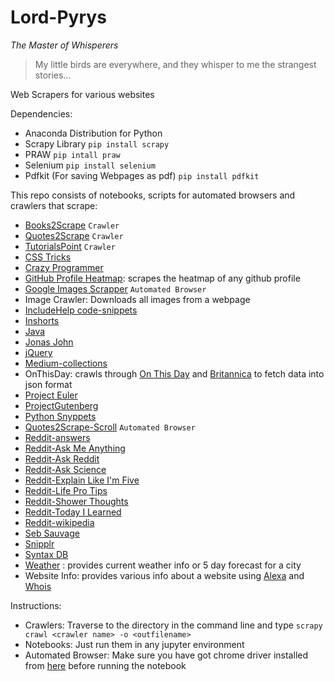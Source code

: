 # Lord-Pyrys

_The Master of Whisperers_

> My little birds are everywhere, and they whisper to me the strangest stories...

Web Scrapers for various websites

Dependencies:
* Anaconda Distribution for Python
* Scrapy Library
```pip install scrapy```
* PRAW
```pip intall praw```
* Selenium
```pip install selenium```
* Pdfkit (For saving Webpages as pdf)
```pip install pdfkit```

This repo consists of notebooks, scripts for automated browsers and crawlers that scrape:
* [Books2Scrape](https://books.toscrape.com) ```Crawler```
* [Quotes2Scrape](https://quotes.toscrape.com) ```Crawler```
* [TutorialsPoint](https://www.tutorialspoint.com/programming_examples/) ```Crawler```
* [CSS Tricks](https://css-tricks.com/snippets/)
* [Crazy Programmer](https://www.thecrazyprogrammer.com)
* [GitHub Profile Heatmap](https://github.com/Ritvik19/): scrapes the heatmap of any github profile
* [Google Images Scrapper](https://www.google.com/imghp?hl=en) ```Automated Browser``` 
* Image Crawler: Downloads all images from a webpage
* [IncludeHelp code-snippets](https://www.includehelp.com/code-snippets/)
* [Inshorts](https://inshorts.com/en/read)
* [Java](https://jaxenter.com/15-useful-code-snippets-java-developers-131796.html)
* [Jonas John](http://www.jonasjohn.de/snippets/all.htm)
* [jQuery](https://www.thecrazyprogrammer.com/2015/01/useful-jquery-code-snippets.html)
* [Medium-collections](https://medium.com/collections)
* OnThisDay: crawls through [On This Day](https://www.onthisday.com/) and [Britannica](https://www.britannica.com/on-this-day) to fetch data into json format
* [Project Euler](https://projecteuler.net/archives)
* [ProjectGutenberg](https://www.gutenberg.org/)
* [Python Snyppets](https://snippets.readthedocs.io/en/latest/)
* [Quotes2Scrape-Scroll](http://quotes.toscrape.com/scroll) ```Automated Browser```
* [Reddit-answers](https://www.reddit.com/r/answers/)
* [Reddit-Ask Me Anything](https://www.reddit.com/r/AMA/)
* [Reddit-Ask Reddit](https://www.reddit.com/r/AskReddit/)
* [Reddit-Ask Science](https://www.reddit.com/r/askscience/)
* [Reddit-Explain Like I'm Five](https://www.reddit.com/r/explainlikeimfive/)
* [Reddit-Life Pro Tips](https://www.reddit.com/r/LifeProTips/)
* [Reddit-Shower Thoughts](https://www.reddit.com/r/Showerthoughts/)
* [Reddit-Today I Learned](https://www.reddit.com/r/todayilearned/)
* [Reddit-wikipedia](https://www.reddit.com/r/wikipedia/)
* [Seb Sauvage](https://sebsauvage.net/python/snyppets/)
* [Snipplr](https://snipplr.com/popular/language)
* [Syntax DB](https://syntaxdb.com/reference)
* [Weather](https://openweathermap.org/) : provides current weather info or 5 day forecast for a city
* Website Info: provides various info about a website using [Alexa](https://www.alexa.com/siteinfo/) and [Whois](https://www.whois.com/)

Instructions:
* Crawlers:
      Traverse to the directory in the command line and type
```scrapy crawl <crawler name> -o <outfilename>```
* Notebooks:
      Just run them in any jupyter environment
* Automated Browser:
    Make sure you have got chrome driver installed from [here](https://sites.google.com/a/chromium.org/chromedriver/downloads) before running the notebook
